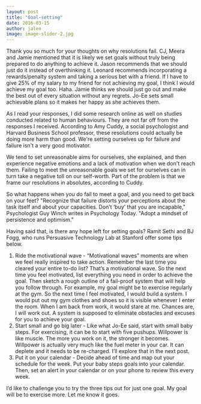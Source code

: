 ```yaml
---
layout: post
title: "Goal-setting"
date: 2016-03-15
author: jalen
image: image-slider-2.jpg
---
```


Thank you so much for your thoughts on why resolutions fail. CJ, Meera and Jamie mentioned that it is likely we set goals without truly being prepared to do anything to achieve it. Jason recommends that we should just do it instead of overthinking it. Leonard recommends incorporating a rewards/penalty system and taking a serious bet with a friend. If I have to give 25% of my salary to my friend for not achieving my goal, I think I would achieve my goal too. Haha. Jamie thinks we should just go out and make the best out of every situation without any regrets. Jo-Ee sets small achievable plans so it makes her happy as she achieves them. 

As I read your responses, I did some research online as well on studies conducted related to human behaviours. They are not far off from the responses I received. According to Amy Cuddy, a social psychologist and Harvard Business School professor, these resolutions could actually be doing more harm than good. We're setting ourselves up for failure and failure isn't a very good motivator.

We tend to set unreasonable aims for ourselves, she explained, and then experience negative emotions and a lack of motivation when we don't reach them. Failing to meet the unreasonable goals we set for ourselves can in turn take a negative toll on our self-worth. Part of the problem is that we frame our resolutions in absolutes, according to Cuddy.

So what happens when you do fail to meet a goal, and you need to get back on your feet? "Recognize that failure distorts your perceptions about the task itself and about your capacities. Don’t ‘buy’ that you are incapable," Psychologist Guy Winch writes in Psychology Today. "Adopt a mindset of persistence and optimism."

Having said that, is there any hope left for setting goals? Ramit Sethi and BJ Fogg, who runs Persuasive Technology Lab at Stanford offer some tips below.

1. Ride the motivational wave - “Motivational waves” moments are when we feel really inspired to take action. Remember the last time you cleared your entire to-do list? That’s a motivational wave. So the next time you feel motivated, list everything you need in order to achieve the goal. Then sketch a rough outline of a fail-proof system that will help you follow through. For example, my goal might be to exercise regularly at the gym. So the next time I feel motivated, I would build a system. I would put out my gym clothes and shoes so it is visible whenever I enter the room. When I am back from work, it would stare at me. Chances are, I will work out. A system is supposed to eliminate obstacles and excuses for you to achieve your goal.
2. Start small and go big later - Like what Jo-Ee said, start with small baby steps. For exercising, it can be to start with five pushups. Willpower is like muscle. The more you work on it, the stronger it becomes. Willpower is actually very much like the fuel meter in your car. It can deplete and it needs to be re-charged. I’ll explore that in the next post. 
3. Put it on your calendar - Decide ahead of time and map out your schedule for the week. Put your baby steps goals into your calendar. Then, set an alert in your calendar or on your phone to review this every week.

I’d like to challenge you to try the three tips out for just one goal. My goal will be to exercise more. Let me know it goes.
